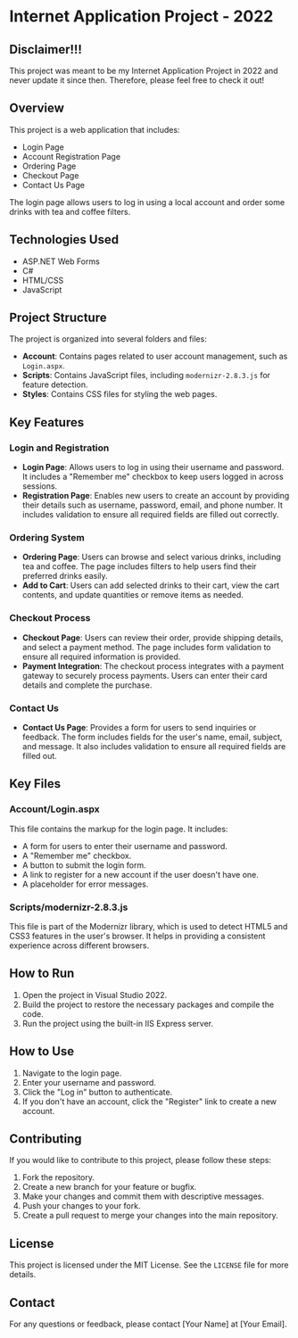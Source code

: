 # Internet Application Project - 2022

## Disclaimer!!!
This project was meant to be my Internet Application Project in 2022 and never update it since then. Therefore, please feel free to check it out!

## Overview
This project is a web application that includes:
- Login Page
- Account Registration Page
- Ordering Page
- Checkout Page
- Contact Us Page

The login page allows users to log in using a local account and order some drinks with tea and coffee filters.

## Technologies Used
- ASP.NET Web Forms
- C#
- HTML/CSS
- JavaScript

## Project Structure
The project is organized into several folders and files:

- **Account**: Contains pages related to user account management, such as `Login.aspx`.
- **Scripts**: Contains JavaScript files, including `modernizr-2.8.3.js` for feature detection.
- **Styles**: Contains CSS files for styling the web pages.

## Key Features
### Login and Registration
- **Login Page**: Allows users to log in using their username and password. It includes a "Remember me" checkbox to keep users logged in across sessions.
- **Registration Page**: Enables new users to create an account by providing their details such as username, password, email, and phone number. It includes validation to ensure all required fields are filled out correctly.

### Ordering System
- **Ordering Page**: Users can browse and select various drinks, including tea and coffee. The page includes filters to help users find their preferred drinks easily.
- **Add to Cart**: Users can add selected drinks to their cart, view the cart contents, and update quantities or remove items as needed.

### Checkout Process
- **Checkout Page**: Users can review their order, provide shipping details, and select a payment method. The page includes form validation to ensure all required information is provided.
- **Payment Integration**: The checkout process integrates with a payment gateway to securely process payments. Users can enter their card details and complete the purchase.

### Contact Us
- **Contact Us Page**: Provides a form for users to send inquiries or feedback. The form includes fields for the user's name, email, subject, and message. It also includes validation to ensure all required fields are filled out.

## Key Files
### Account/Login.aspx
This file contains the markup for the login page. It includes:
- A form for users to enter their username and password.
- A "Remember me" checkbox.
- A button to submit the login form.
- A link to register for a new account if the user doesn't have one.
- A placeholder for error messages.

### Scripts/modernizr-2.8.3.js
This file is part of the Modernizr library, which is used to detect HTML5 and CSS3 features in the user's browser. It helps in providing a consistent experience across different browsers.

## How to Run
1. Open the project in Visual Studio 2022.
2. Build the project to restore the necessary packages and compile the code.
3. Run the project using the built-in IIS Express server.

## How to Use
1. Navigate to the login page.
2. Enter your username and password.
3. Click the "Log in" button to authenticate.
4. If you don't have an account, click the "Register" link to create a new account.

## Contributing
If you would like to contribute to this project, please follow these steps:
1. Fork the repository.
2. Create a new branch for your feature or bugfix.
3. Make your changes and commit them with descriptive messages.
4. Push your changes to your fork.
5. Create a pull request to merge your changes into the main repository.

## License
This project is licensed under the MIT License. See the `LICENSE` file for more details.

## Contact
For any questions or feedback, please contact [Your Name] at [Your Email].
